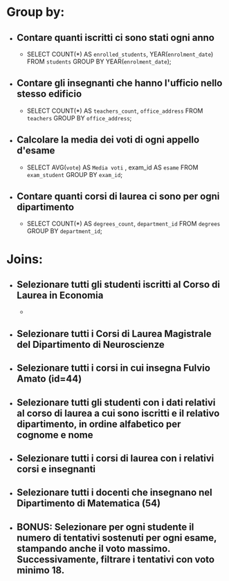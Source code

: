 # Group by:
- ## Contare quanti iscritti ci sono stati ogni anno
    - SELECT COUNT(*) AS `enrolled_students`, YEAR(`enrolment_date`) FROM `students` GROUP BY YEAR(`enrolment_date`);
- ## Contare gli insegnanti che hanno l'ufficio nello stesso edificio
    - SELECT COUNT(*) AS `teachers_count`, `office_address` FROM `teachers` GROUP BY `office_address`;
- ## Calcolare la media dei voti di ogni appello d'esame
    - SELECT AVG(`vote`) AS `Media voti` , exam_id AS `esame` FROM `exam_student` GROUP BY `exam_id`;
- ## Contare quanti corsi di laurea ci sono per ogni dipartimento
    - SELECT COUNT(*) AS `degrees_count`, `department_id` FROM `degrees` GROUP BY `department_id`;


# Joins:
- ## Selezionare tutti gli studenti iscritti al Corso di Laurea in Economia
    - 
- ## Selezionare tutti i Corsi di Laurea Magistrale del Dipartimento di Neuroscienze
- ## Selezionare tutti i corsi in cui insegna Fulvio Amato (id=44)
- ## Selezionare tutti gli studenti con i dati relativi al corso di laurea a cui sono iscritti e il relativo dipartimento, in ordine alfabetico per cognome e nome
- ## Selezionare tutti i corsi di laurea con i relativi corsi e insegnanti
- ## Selezionare tutti i docenti che insegnano nel Dipartimento di Matematica (54)
- ## BONUS: Selezionare per ogni studente il numero di tentativi sostenuti per ogni esame, stampando anche il voto massimo. Successivamente, filtrare i tentativi con voto minimo 18.

